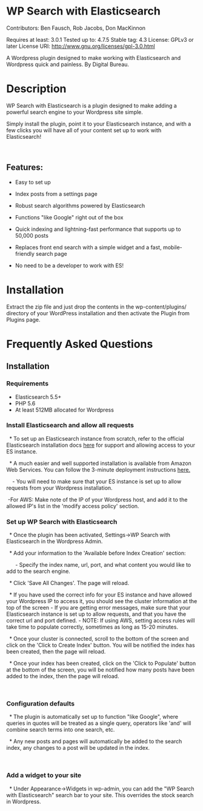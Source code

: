 # WP Search with Elasticsearch #
Contributors: Ben Fausch, Rob Jacobs, Don MacKinnon

Requires at least: 3.0.1
Tested up to: 4.7.5
Stable tag: 4.3
License: GPLv3 or later
License URI: http://www.gnu.org/licenses/gpl-3.0.html

A Wordpress plugin designed to make working with Elasticsearch and Wordpress quick and painless. By Digital Bureau.

# Description

WP Search with Elasticsearch is a plugin designed to make adding a powerful search engine to your Wordpress site simple.

Simply install the plugin, point it to your Elasticsearch instance, and with a few clicks you will have all of your content set up to work with Elasticsearch!

 

## Features:

* Easy to set up

* Index posts from a settings page

* Robust search algorithms powered by Elasticsearch

* Functions "like Google" right out of the box

* Quick indexing and lightning-fast performance that supports up to 50,000 posts

* Replaces front end search with a simple widget and a fast, mobile-friendly search page

* No need to be a developer to work with ES! 


# Installation 

Extract the zip file and just drop the contents in the wp-content/plugins/ directory of your WordPress installation and then activate the Plugin from Plugins page.

# Frequently Asked Questions 

## Installation

### Requirements
   * Elasticsearch 5.5+
   * PHP 5.6
   * At least 512MB allocated for Wordpress

### Install Elasticsearch and allow all requests

  * To set up an Elasticsearch instance from scratch, refer to the official Elasticsearch installation docs <a href="https://www.elastic.co/guide/en/elasticsearch/reference/current/_installation.html" target="_blank" title="Elasticsearch Installation">here</a> for support and allowing access to your ES instance.

  * A much easier and well supported installation is available from Amazon Web Services. You can follow the 3-minute deployment instructions <a href="https://info.elastic.co/site-link-ext-considerations-for-elasticsearch-in-the-cloud-trial.html?camp=Branded-GGL-Exact&src=adwords&mdm=cpcsl&trm=amazon%20elasticsearch&gclid=EAIaIQobChMIvu-WiOuJ1wIVg4ZpCh0PwAWHEAAYASADEgJv-_D_BwE" target="_blank" title="Elasticsearch Installation on AWS">here.</a>

    - You will need to make sure that your ES instance is set up to allow requests from your Wordpress installation.

<span style="white-space: pre;"> </span>-For AWS: Make note of the IP of your Wordpress host, and add it to the allowed IP's list in the 'modify access policy' section.

### Set up WP Search with Elasticsearch

  * Once the plugin has been activated, Settings->WP Search with Elasticsearch in the Wordpress Admin.

  * Add your information to the 'Available before Index Creation' section:

      - Specify the index name, url, port, and what content you would like to add to the search engine.

  * Click 'Save All Changes'. The page will reload.

  * If you have used the correct info for your ES instance and have allowed your Wordpress IP to access it, you should see the cluster information at the top of the screen
      - If you are getting error messages, make sure that your Elasticsearch instance is set up to allow requests, and that you have the correct url and port defined.
      - NOTE: If using AWS, setting access rules will take time to populate correctly, sometimes as long as 15-20 minutes.

  * Once your cluster is connected, scroll to the bottom of the screen and click on the 'Click to Create Index' button. You will be notified the index has been created, then the page will reload.

  * Once your index has been created, click on the 'Click to Populate' button at the bottom of the screen, you will be notified how many posts have been added to the index, then the page will reload.

 

### Configuration defaults

  * The plugin is automatically set up to function "like Google", where queries in quotes will be treated as a single query, operators like 'and' will combine search terms into one search, etc. 

  * Any new posts and pages will automatically be added to the search index, any changes to a post will be updated in the index.

 

### Add a widget to your site

  * Under Appearance->Widgets in wp-admin, you can add the "WP Search with Elasticsearch" search bar to your site. This overrides the stock search in Wordpress.

 

 